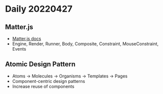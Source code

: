 Daily 20220427
===

## Matter.js
- [Matter.js docs](https://brm.io/matter-js/docs/)
- Engine, Render, Runner, Body, Composite, Constraint, MouseConstraint, Events

## Atomic Design Pattern
- Atoms -> Molecules -> Organisms -> Templates -> Pages
- Component-centric design patterns
- Increase reuse of components